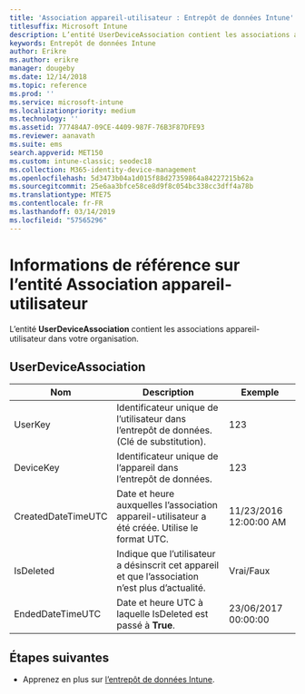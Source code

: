 ```yaml
---
title: 'Association appareil-utilisateur : Entrepôt de données Intune'
titlesuffix: Microsoft Intune
description: L’entité UserDeviceAssociation contient les associations appareil-utilisateur dans votre organisation.
keywords: Entrepôt de données Intune
author: Erikre
ms.author: erikre
manager: dougeby
ms.date: 12/14/2018
ms.topic: reference
ms.prod: ''
ms.service: microsoft-intune
ms.localizationpriority: medium
ms.technology: ''
ms.assetid: 777484A7-09CE-4409-987F-76B3F87DFE93
ms.reviewer: aanavath
ms.suite: ems
search.appverid: MET150
ms.custom: intune-classic; seodec18
ms.collection: M365-identity-device-management
ms.openlocfilehash: 5d3473b04a1d015f88d27359864a84227215b62a
ms.sourcegitcommit: 25e6aa3bfce58ce8d9f8c054bc338cc3dff4a78b
ms.translationtype: MTE75
ms.contentlocale: fr-FR
ms.lasthandoff: 03/14/2019
ms.locfileid: "57565296"
---
```

# <a name="reference-for-user-device-association-entity"></a>Informations de référence sur l’entité Association appareil-utilisateur

L’entité **UserDeviceAssociation** contient les associations appareil-utilisateur dans votre organisation.

## <a name="userdeviceassociation"></a>UserDeviceAssociation


|        Nom        |                                           Description                                            |        Exemple         |
|--------------------|--------------------------------------------------------------------------------------------------|------------------------|
|      UserKey       |              Identificateur unique de l’utilisateur dans l’entrepôt de données. (Clé de substitution).               |          123           |
|     DeviceKey      |                      Identificateur unique de l’appareil dans l’entrepôt de données.                      |          123           |
| CreatedDateTimeUTC |           Date et heure auxquelles l’association appareil-utilisateur a été créée. Utilise le format UTC.           | 11/23/2016 12:00:00 AM |
|     IsDeleted      | Indique que l’utilisateur a désinscrit cet appareil et que l’association n’est plus d’actualité. |       Vrai/Faux       |
|  EndedDateTimeUTC  |              Date et heure UTC à laquelle IsDeleted est passé à <strong>True</strong>.               | 23/06/2017 00:00:00 |

## <a name="next-steps"></a>Étapes suivantes

- Apprenez en plus sur [l’entrepôt de données Intune](reports-nav-create-intune-reports.md).
